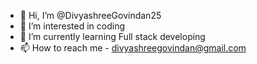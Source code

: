 - 👋 Hi, I’m @DivyashreeGovindan25
- 👀 I’m interested in coding
- 🌱 I’m currently learning Full stack developing
- 📫 How to reach me - divyashreegovindan@gmail.com

<!---
DivyashreeGovindan25/DivyashreeGovindan25 is a ✨ special ✨ repository because its `README.md` (this file) appears on your GitHub profile.
You can click the Preview link to take a look at your changes.
--->
